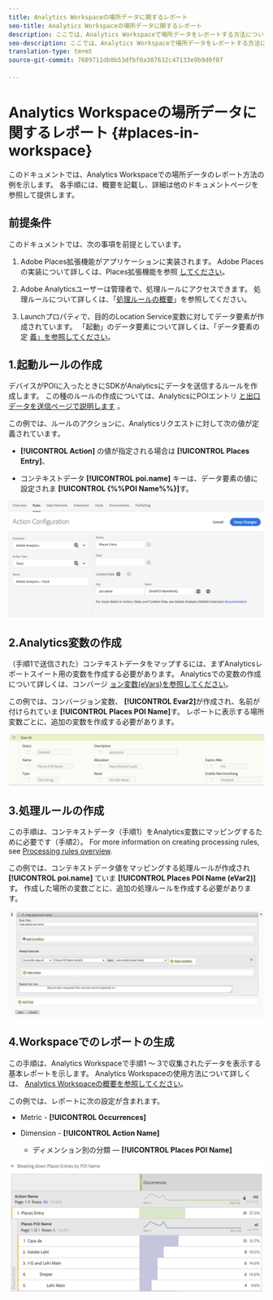 ```yaml
---
title: Analytics Workspaceの場所データに関するレポート
seo-title: Analytics Workspaceの場所データに関するレポート
description: ここでは、Analytics Workspaceで場所データをレポートする方法について説明します。
seo-description: ここでは、Analytics Workspaceで場所データをレポートする方法について説明します。
translation-type: tm+mt
source-git-commit: 7609711db8b53dfbf0a387632c47133e9b9d0f07

---
```



# Analytics Workspaceの場所データに関するレポート {#places-in-workspace}

このドキュメントでは、Analytics Workspaceでの場所データのレポート方法の例を示します。 各手順には、概要を記載し、詳細は他のドキュメントページを参照して提供します。

## 前提条件

このドキュメントでは、次の事項を前提としています。

1. Adobe Places拡張機能がアプリケーションに実装されます。 Adobe Placesの実装について詳しくは、Places拡張機能を参照 [してください](/help/places-ext-aep-sdks/places-extension/places-extension.md)。

1. Adobe Analyticsユーザーは管理者で、処理ルールにアクセスできます。 処理ルールについて詳しくは、「[処理ルールの概要](https://docs.adobe.com/content/help/en/analytics/admin/admin-tools/processing-rules/processing-rules.html)」を参照してください。

1. Launchプロパティで、目的のLocation Service変数に対してデータ要素が作成されています。 「起動」のデータ要素について詳しくは、「データ要素の定 [義」を参照してください](/help/use-places-launch-workflow/define-data-elements.md)。


## 1.起動ルールの作成

デバイスがPOIに入ったときにSDKがAnalyticsにデータを送信するルールを作成します。 この種のルールの作成については、AnalyticsにPOIエントリ [と出口データを送信ページで説明します](/help/use-places-with-other-solutions/places-adobe-analytics/use-places-adobe-analytics.md) 。

この例では、ルールのアクションに、Analyticsリクエストに対して次の値が定義されています。

* **[!UICONTROL Action]** の値が指定される場合は **[!UICONTROL Places Entry]**、

* コンテキストデータ **[!UICONTROL poi.name]** キーは、データ要素の値に設定されま **[!UICONTROL {%%POI Name%%}]**&#x200B;す。

!["アクションを設定"](/help/assets/pt-setAction.png)

## 2.Analytics変数の作成

（手順1で送信された）コンテキストデータをマップするには、まずAnalyticsレポートスイート用の変数を作成する必要があります。 Analyticsでの変数の作成について詳しくは、コンバージ [ョン変数\(eVars\)を参照してください](https://docs.adobe.com/content/help/en/analytics/implementation/analytics-basics/ref-conversion-variables-evar.html)。

この例では、コンバージョン変数、 **[!UICONTROL Evar2]**&#x200B;が作成され、名前が付けられていま **[!UICONTROL Places POI Name]**&#x200B;す。 レポートに表示する場所変数ごとに、追加の変数を作成する必要があります。

![「analytics変数の作成」](/help/assets/aa-evar.png)

## 3.処理ルールの作成

この手順は、コンテキストデータ（手順1）をAnalytics変数にマッピングするために必要です（手順2）。 For more information on creating processing rules, see [Processing rules overview](https://docs.adobe.com/content/help/en/analytics/admin/admin-tools/processing-rules/processing-rules.html).

この例では、コンテキストデータ値をマッピングする処理ルールが作成され **[!UICONTROL poi.name]** ていま **[!UICONTROL Places POI Name \(eVar2\)]**&#x200B;す。 作成した場所の変数ごとに、追加の処理ルールを作成する必要があります。

![「処理ルールの作成」](/help/assets/aa-processing-rule.png)

## 4.Workspaceでのレポートの生成

この手順は、Analytics Workspaceで手順1 ～ 3で収集されたデータを表示する基本レポートを示します。 Analytics Workspaceの使用方法について詳しくは、 [Analytics Workspaceの概要を参照してください](https://docs.adobe.com/content/help/en/analytics/analyze/analysis-workspace/analysis-workspace-features.html)。

この例では、レポートに次の設定が含まれます。

* Metric - **[!UICONTROL Occurrences]**

* Dimension - **[!UICONTROL Action Name]**

   * ディメンション別の分類 — **[!UICONTROL Places POI Name]**

![「ワークスペースでのレポートの作成」](/help/assets/aa-workspace.png)
